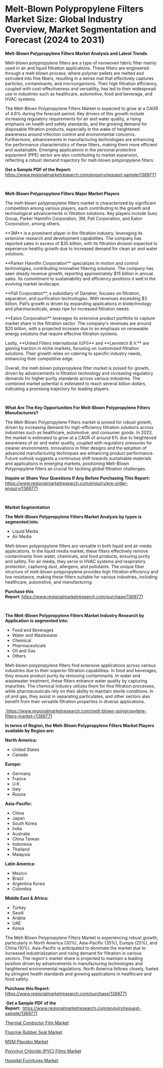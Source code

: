 <p><h1>Melt-Blown Polypropylene Filters Market Size: Global Industry Overview, Market Segmentation and Forecast (2024 to 2031)</h1></p><p><strong>Melt-Blown Polypropylene Filters Market Analysis and Latest Trends</strong></p>
<p><p>Melt-blown polypropylene filters are a type of nonwoven fabric filter mainly used in air and liquid filtration applications. These filters are engineered through a melt-blown process, where polymer pellets are melted and extruded into fine fibers, resulting in a dense mat that effectively captures particles, contaminants, and microorganisms. Their high filtration efficiency, coupled with cost-effectiveness and versatility, has led to their widespread use in industries such as healthcare, automotive, food and beverage, and HVAC systems.</p><p>The Melt-Blown Polypropylene Filters Market is expected to grow at a CAGR of 4.6% during the forecast period. Key drivers of this growth include increasing regulatory requirements for air and water quality, a rising emphasis on health and safety standards, and the growing demand for disposable filtration products, especially in the wake of heightened awareness around infection control and environmental concerns. Furthermore, advancements in manufacturing technologies are enhancing the performance characteristics of these filters, making them more efficient and sustainable. Emerging applications in the personal protective equipment (PPE) sector are also contributing to market expansion, reflecting a robust demand trajectory for melt-blown polypropylene filters.</p></p>
<p><strong>Get a Sample PDF of the Report:&nbsp;</strong> <a href="https://www.regionalmarketresearch.com/enquiry/request-sample/1369771">https://www.regionalmarketresearch.com/enquiry/request-sample/1369771</a></p>
<p>&nbsp;</p>
<p><strong>Melt-Blown Polypropylene Filters Major Market Players</strong></p>
<p><p>The melt-blown polypropylene filters market is characterized by significant competition among various players, each contributing to the growth and technological advancements in filtration solutions. Key players include Suez Group, Parker Hannifin Corporation, 3M, Pall Corporation, and Eaton Corporation, among others.</p><p>**3M** is a prominent player in the filtration industry, leveraging its extensive research and development capabilities. The company has reported sales in excess of $35 billion, with its filtration division expected to experience healthy growth due to increased demand for clean air and water solutions.</p><p>**Parker Hannifin Corporation** specializes in motion and control technologies, contributing innovative filtering solutions. The company has seen steady revenue growth, reporting approximately $15 billion in annual sales. Its commitment to sustainability and efficiency positions it well in the evolving market landscape.</p><p>**Pall Corporation**, a subsidiary of Danaher, focuses on filtration, separation, and purification technologies. With revenues exceeding $3 billion, Pall’s growth is driven by expanding applications in biotechnology and pharmaceuticals, areas ripe for increased filtration needs.</p><p>**Eaton Corporation** leverages its extensive product portfolio to capture market share in the filtration sector. The company's revenues are around $20 billion, with a projected increase due to an emphasis on renewable energy solutions that require effective filtration systems.</p><p>Lastly, **United Filters International (UFI)** and **Lenntech B.V.** are gaining traction in niche markets, focusing on customized filtration solutions. Their growth relies on catering to specific industry needs, enhancing their competitive edge.</p><p>Overall, the melt-blown polypropylene filter market is poised for growth, driven by advancements in filtration technology and increasing regulatory demands for higher purity standards across various industries. The combined market potential is estimated to reach several billion dollars, indicating a promising trajectory for leading players.</p></p>
<p>&nbsp;</p>
<p><strong>What Are The Key Opportunities For Melt-Blown Polypropylene Filters Manufacturers?</strong></p>
<p><p>The Melt-Blown Polypropylene Filters market is poised for robust growth, driven by increasing demand for high-efficiency filtration solutions across industries such as healthcare, automotive, and consumer goods. In 2023, the market is estimated to grow at a CAGR of around 6% due to heightened awareness of air and water quality, coupled with regulatory pressures for cleaner environments. Innovations in filter designs and the adoption of advanced manufacturing techniques are enhancing product performance. Future outlook suggests a continuous shift towards sustainable materials and applications in emerging markets, positioning Melt-Blown Polypropylene filters as crucial for tackling global filtration challenges.</p></p>
<p><strong>Inquire or Share Your Questions If Any Before Purchasing This Report:</strong> <a href="https://www.regionalmarketresearch.com/enquiry/pre-order-enquiry/1369771">https://www.regionalmarketresearch.com/enquiry/pre-order-enquiry/1369771</a></p>
<p>&nbsp;</p>
<p><strong>Market Segmentation</strong></p>
<p><strong>The Melt-Blown Polypropylene Filters Market Analysis by types is segmented into:</strong></p>
<p><ul><li>Liquid Media</li><li>Air Media</li></ul></p>
<p><p>Melt-blown polypropylene filters are versatile in both liquid and air media applications. In the liquid media market, these filters effectively remove contaminants from water, chemicals, and food products, ensuring purity and safety. For air media, they serve in HVAC systems and respiratory protection, capturing dust, allergens, and pollutants. The unique fiber structure of melt-blown polypropylene provides high filtration efficiency and low resistance, making these filters suitable for various industries, including healthcare, automotive, and manufacturing.</p></p>
<p><strong>Purchase this Report:&nbsp;</strong><a href="https://www.regionalmarketresearch.com/purchase/1369771">https://www.regionalmarketresearch.com/purchase/1369771</a></p>
<p>&nbsp;</p>
<p><strong>The Melt-Blown Polypropylene Filters Market Industry Research by Application is segmented into:</strong></p>
<p><ul><li>Food and Beverages</li><li>Water and Wastewater</li><li>Chemical</li><li>Pharmaceuticals</li><li>Oil and Gas</li><li>Others</li></ul></p>
<p><p>Melt-blown polypropylene filters find extensive applications across various industries due to their superior filtration capabilities. In food and beverages, they ensure product purity by removing contaminants. In water and wastewater treatment, these filters enhance water quality by capturing impurities. The chemical industry utilizes them for fine filtration processes, while pharmaceuticals rely on their ability to maintain sterile conditions. In oil and gas, they assist in separating particulates, and other sectors also benefit from their versatile filtration properties in diverse applications.</p></p>
<p><a href="https://www.regionalmarketresearch.com/melt-blown-polypropylene-filters-market-r1369771">&nbsp;https://www.regionalmarketresearch.com/melt-blown-polypropylene-filters-market-r1369771</a></p>
<p><strong>In terms of Region, the Melt-Blown Polypropylene Filters Market Players available by Region are:</strong></p>
<p>
    <p> <strong> North America: </strong>
        <ul>
            <li>United States</li>
            <li>Canada</li>
        </ul>
        </p> 
    <p> <strong> Europe: </strong>
        <ul>
            <li>Germany</li>
            <li>France</li>
            <li>U.K.</li>
            <li>Italy</li>
            <li>Russia</li>
        </ul>
        </p> 
    <p> <strong> Asia-Pacific: </strong>
        <ul>
            <li>China</li>
            <li>Japan</li>
            <li>South Korea</li>
            <li>India</li>
            <li>Australia</li>
            <li>China Taiwan</li>
            <li>Indonesia</li>
            <li>Thailand</li>
            <li>Malaysia</li>
        </ul>
        </p> 
    <p> <strong> Latin America: </strong>
        <ul>
            <li>Mexico</li>
            <li>Brazil</li>
            <li>Argentina Korea</li>
            <li>Colombia</li>
        </ul>
        </p> 
    <p> <strong> Middle East & Africa: </strong>
        <ul>
            <li>Turkey</li>
            <li>Saudi</li>
            <li>Arabia</li>
            <li>UAE</li>
            <li>Korea</li>
        </ul>
    </p>
    </p>
<p><p>The Melt-Blown Polypropylene Filters Market is experiencing robust growth, particularly in North America (30%), Asia-Pacific (35%), Europe (25%), and China (10%). Asia-Pacific is anticipated to dominate the market due to increased industrialization and rising demand for filtration in various sectors. The region's market share is projected to maintain a leading position driven by advancements in manufacturing technologies and heightened environmental regulations. North America follows closely, fueled by stringent health standards and growing applications in healthcare and food safety.</p></p>
<p><strong>Purchase this Report: </strong><a href="https://www.regionalmarketresearch.com/purchase/1369771">https://www.regionalmarketresearch.com/purchase/1369771</a></p>
<p>&nbsp;<strong>Get a Sample PDF of the Report:&nbsp;&nbsp;</strong><a href="https://www.regionalmarketresearch.com/enquiry/request-sample/1369771">https://www.regionalmarketresearch.com/enquiry/request-sample/1369771</a></p>
<p><strong></strong></p>
<p><p><a href="https://issuu.com/reportprime-2/docs/thermal-conductor-film-market-size-_947da7a5bbf749">Thermal Conductor Film Market</a></p><p><a href="https://issuu.com/reportprime-2/docs/fluorine-rubber-seal-market-size-20_0446d3db37a214">Fluorine Rubber Seal Market</a></p><p><a href="https://medium.com/@ryanmarc1930/msm-placebo-market-overview-global-market-trends-and-future-prospects-from-2024-to-2031-07710e617876?postPublishedType=repub">MSM Placebo Market</a></p><p><a href="https://github.com/JamesCox407/Market-Research-Report-List-1/blob/main/polyvinyl-chloride-pvc-films-market.md">Polyvinyl Chloride (PVC) Films Market</a></p><p><a href="https://www.linkedin.com/pulse/global-hospital-furnitures-market-projected-grow-cagr-56-forcasted-gjszc">Hospital Furnitures Market</a></p></p>